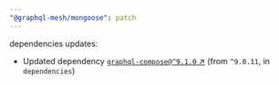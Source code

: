 ```yaml
---
"@graphql-mesh/mongoose": patch
---
```

dependencies updates:
  - Updated dependency [`graphql-compose@^9.1.0` ↗︎](https://www.npmjs.com/package/graphql-compose/v/9.1.0) (from `^9.0.11`, in `dependencies`)
